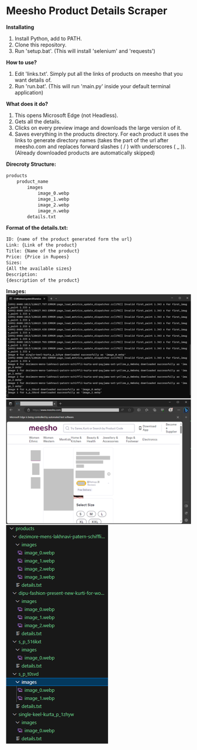 # Meesho Product Details Scraper

**Installating**

1. Install Python, add to PATH.
2. Clone this repository.
3. Run 'setup.bat'. (This will install 'selenium' and 'requests')

**How to use?**

1. Edit 'links.txt'. Simply put all the links of products on meesho that you want details of.
2. Run 'run.bat'. (This will run 'main.py' inside your default terminal application)

**What does it do?**

1. This opens Microsoft Edge (not Headless).
2. Gets all the details.
3. Clicks on every preview image and downloads the large version of it.
4. Saves everything in the products directory. For each product it uses the links to generate directory names (takes the part of the url after meesho.com and replaces forward slashes ( / ) with underscores ( \_ )).\
(Already downloaded products are automatically skipped)

**Direcroty Structure:**

    products
        product_name
            images
                image_0.webp
                image_1.webp
                image_2.webp
                image_n.webp
            details.txt

**Format of the details.txt:**

    ID: {name of the product generated form the url}
    Link: {Link of the product}
    Title: {Name of the product}
    Price: {Price in Rupees}
    Sizes:
    {All the available sizes}
    Description: 
    {description of the product}
**Images:**           
![Windows Terminal](<example images/image_2.png>)
![Microsoft Edge](<example images/image_0.png>)
![Directory Structure](<example images/image_1.png>)
